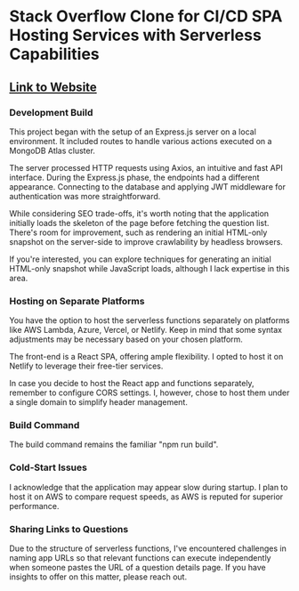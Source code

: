 # Stack Overflow Clone for CI/CD SPA Hosting Services with Serverless Capabilities

## [Link to Website](https://stack-illuminatus66.netlify.app/)

### Development Build

This project began with the setup of an Express.js server on a local environment. It included routes to handle various actions executed on a MongoDB Atlas cluster.

The server processed HTTP requests using Axios, an intuitive and fast API interface. During the Express.js phase, the endpoints had a different appearance. Connecting to the database and applying JWT middleware for authentication was more straightforward.

While considering SEO trade-offs, it's worth noting that the application initially loads the skeleton of the page before fetching the question list. There's room for improvement, such as rendering an initial HTML-only snapshot on the server-side to improve crawlability by headless browsers.

If you're interested, you can explore techniques for generating an initial HTML-only snapshot while JavaScript loads, although I lack expertise in this area.

### Hosting on Separate Platforms

You have the option to host the serverless functions separately on platforms like AWS Lambda, Azure, Vercel, or Netlify. Keep in mind that some syntax adjustments may be necessary based on your chosen platform.

The front-end is a React SPA, offering ample flexibility. I opted to host it on Netlify to leverage their free-tier services.

In case you decide to host the React app and functions separately, remember to configure CORS settings. I, however, chose to host them under a single domain to simplify header management.

### Build Command

The build command remains the familiar "npm run build".

### Cold-Start Issues

I acknowledge that the application may appear slow during startup. I plan to host it on AWS to compare request speeds, as AWS is reputed for superior performance.

### Sharing Links to Questions

Due to the structure of serverless functions, I've encountered challenges in naming app URLs so that relevant functions can execute independently when someone pastes the URL of a question details page. If you have insights to offer on this matter, please reach out.
